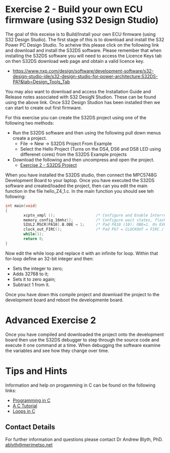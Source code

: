# Exercise 2 - Build your own ECU firmware (using S32 Design Studio)

The goal of this exceise is to Build/Install your own ECU firmware (using S32 Design Studio). The first stage of this is to download and install the S32 Power PC Design Studio. To acheive this please click on the following link and download and install the S32DS software. Please remember that when installing the S32DS software you will need to access the Licence Keys tab on then S32DS download web page and obtain a valid licence key.

* https://www.nxp.com/design/software/development-software/s32-design-studio-ide/s32-design-studio-for-power-architecture:S32DS-PA?&tab=Design_Tools_Tab

You may also want to download and access the Installation Guide and Release notes associated with S32 DesigN Studion. These can be found using the above link. Once S32 Design Studion has been installed then we can start to create out first firmware.

For this exercise you can create the S32DS project using one of the following two methods:

* Run the S32DS software and then using the following pull down menus create a project.
  * File -> New -> S32DS Project From Example 
  * Select the Hello Project (Turns on the DS4, DS6 and DS8 LED using differenet cores) from the S32DS Example projects
* Download the following and then uncompress and open the project.
  * [Exercise 2 - S32DS Project](https://github.com/Merimetso-Code/EmbeddedAutomotiveSecurity/blob/main/EXERCISE2.7z)

When you have installed the S32DS studio, then connect the MPC5748G Development Board to your laptop. Once you have executed the S32DS software and created/loaded the project, then can you edit the main function in the file hello_Z4_1.c. In the main function you should see teh following:
```c
int main(void)
{
        xcptn_xmpl ();                  /* Configure and Enable Interrupts                    */
        memory_config_16mhz();          /* Configure wait states, flash master access, etc.   */
        SIUL2.MSCR[PA10].B.OBE = 1;     /* Pad PA10 (10): OBE=1. On EVB active low DS4 LED    */
        clock_out_FIRC();               /* Pad PG7 = CLOCKOUT = FIRC / 10                     */
        while(1);
        return 0;
}
```
Now edit the while loop and replace it with an infinite for loop. Within that for-loop define an 32-bit integer and then:
* Sets the integer to zero;
* Adds 32768 to it;
* Sets it to zero again;
* Subtract 1 from it.

Once you have down this compile project and download the project to the development board and reboot the developmente board.

# Advanced Exercise 2

Once you have compiled and downloaded the project onto the development board then use the S32DS debugger to step through the source code and execute it one command at a time. When debugging the software examine the variables and see how they change over time.

# Tips and Hints
Information and help on progamming in C can be found on the following links:
* [Programming in C](https://beginnersbook.com/2014/01/c-program-structure/)
* [A C Tutorial](https://www.cprogramming.com/tutorial/c-tutorial.html?inl=nv)
* [Loops in C](https://www.tutorialspoint.com/cprogramming/c_loops.htm)

## Contact Details

For further information and questions please contact Dr Andrew Blyth, PhD. <ablyth@merimetso.net>
